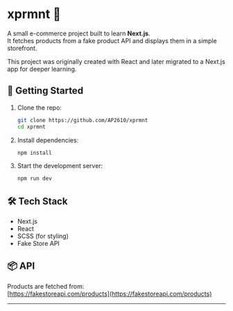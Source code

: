 # xprmnt 🧪

A small e-commerce project built to learn **Next.js**.  
It fetches products from a fake product API and displays them in a simple storefront.

This project was originally created with React and later migrated to a Next.js app for deeper learning.

## 🚀 Getting Started

1. Clone the repo:
   ```bash
   git clone https://github.com/AP2610/xprmnt
   cd xprmnt
   ```

2. Install dependencies:
   ```bash
   npm install
   ```

3. Start the development server:
   ```bash
   npm run dev
   ```

## 🛠 Tech Stack

- Next.js
- React
- SCSS (for styling)
- Fake Store API

## 📦 API

Products are fetched from:  
[https://fakestoreapi.com/products](https://fakestoreapi.com/products)

---
